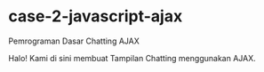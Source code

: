 # case-2-javascript-ajax
Pemrograman Dasar Chatting AJAX

Halo! Kami di sini membuat Tampilan Chatting menggunakan AJAX.
